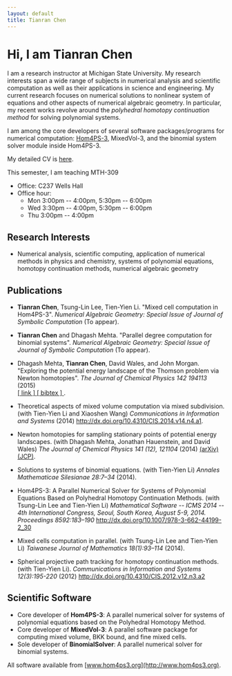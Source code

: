 ```yaml
---
layout: default
title: Tianran Chen
---
```



Hi, I am Tianran Chen
=====================

I am a research instructor at Michigan State University.
My research interests span a wide range of subjects in numerical analysis
and scientific computation as well as their applications in science and engineering.
My current research focuses on numerical solutions to nonlinear system of equations
and other aspects of numerical algebraic geometry.
In particular, my recent works revolve around the
*polyhedral homotopy continuation method* for solving polynomial systems.

I am among the core developers of several software packages/programs for
numerical computation: [Hom4PS-3](http://www.hom4ps3.org),
MixedVol-3, and the binomial system solver module inside Hom4PS-3.

My detailed CV is [here](cv.pdf).

This semester, I am teaching MTH-309

- Office: C237 Wells Hall
- Office hour:
    * Mon 3:00pm -- 4:00pm, 5:30pm -- 6:00pm
    * Wed 3:30pm -- 4:00pm, 5:30pm -- 6:00pm
    * Thu 3:00pm -- 4:00pm


Research Interests
------------------
-   Numerical analysis, scientific computing, application of numerical methods in physics and chemistry,
    systems of polynomial equations, homotopy continuation methods, numerical algebraic geometry

Publications
------------

-   **Tianran Chen**, Tsung-Lin Lee, Tien-Yien Li.
    "Mixed cell computation in Hom4PS-3".
    *Numerical Algebraic Geometry: Special Issue of Journal of Symbolic Computation*
    (To appear).

-   **Tianran Chen** and Dhagash Mehta.
    "Parallel degree computation for binomial systems".
    *Numerical Algebraic Geometry: Special Issue of Journal of Symbolic Computation*
    (To appear).


-   Dhagash Mehta, **Tianran Chen**, David Wales, and John Morgan.
    "Exploring the potential energy landscape of the Thomson problem via Newton homotopies".
    *The Journal of Chemical Physics 142 194113* (2015)  
    [ [ link ] ](http://dx.doi.org/10.1063/1.4921163)
    [ [ bibtex ] ](papers/mehta_exploring_2015.bib).

-   Theoretical aspects of mixed volume computation via mixed subdivision.
    (with Tien-Yien Li and Xiaoshen Wang)
    *Communications in Information and Systems* (2014)
    <http://dx.doi.org/10.4310/CIS.2014.v14.n4.a1>.

-   Newton homotopies for sampling stationary points of potential energy landscapes.
    (with Dhagash Mehta, Jonathan Hauenstein, and David Wales)
    *The Journal of Chemical Physics 141 (12), 121104* (2014)
    [(arXiv)](http://arxiv.org/abs/1412.3810)
    [(JCP)](http://dx.doi.org/10.1063/1.4896657).

-   Solutions to systems of binomial equations.
    (with Tien-Yien Li)
    *Annales Mathematicae Silesianae 28:7–34* (2014).

-   Hom4PS-3: A Parallel Numerical Solver for Systems of Polynomial Equations Based on Polyhedral Homotopy Continuation Methods.
    (with Tsung-Lin Lee and Tien-Yien Li)
    *Mathematical Software -- ICMS 2014 -- 4th International Congress, Seoul, South Korea, August 5-9, 2014. Proceedings 8592:183–190*
    <http://dx.doi.org/10.1007/978-3-662-44199-2_30>

-   Mixed cells computation in parallel.
    (with Tsung-Lin Lee and Tien-Yien Li)
    *Taiwanese Journal of Mathematics 18(1):93–114* (2014).

-   Spherical projective path tracking for homotopy continuation methods.
    (with Tien-Yien Li).
    *Communications in Information and Systems 12(3):195-220* (2012)
    <http://dx.doi.org/10.4310/CIS.2012.v12.n3.a2>

Scientific Software
-------------------

-   Core developer of __Hom4PS-3__:
    A parallel numerical solver for systems of polynomial equations based on the Polyhedral Homotopy Method.
-   Core developer of __MixedVol-3__:
    A parallel software package for computing mixed volume, BKK bound, and fine mixed cells.
-   Sole developer of __BinomialSolver__:
    A parallel numerical solver for binomial systems.

All software available from [www.hom4ps3.org](http://www.hom4ps3.org).

